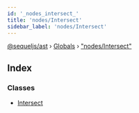 ```yaml
---
id: '_nodes_intersect_'
title: 'nodes/Intersect'
sidebar_label: 'nodes/Intersect'
---
```


[@sequeljs/ast](../index.md) › [Globals](../globals.md) ›
["nodes/Intersect"](_nodes_intersect_.md)

## Index

### Classes

- [Intersect](../classes/_nodes_intersect_.intersect.md)
